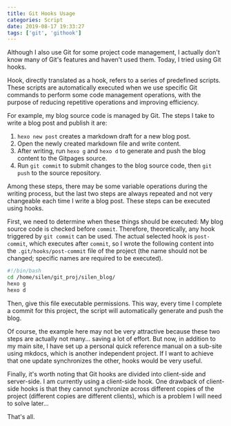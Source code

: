```yaml
---
title: Git Hooks Usage
categories: Script
date: 2019-08-17 19:33:27
tags: ['git', 'githook']
---
```


Although I also use Git for some project code management, I actually don't know many of Git's features and haven't used them. Today, I tried using Git hooks.
<!-- Abstract part -->
<!-- more -->
Hook, directly translated as a hook, refers to a series of predefined scripts. These scripts are automatically executed when we use specific Git commands to perform some code management operations, with the purpose of reducing repetitive operations and improving efficiency.

For example, my blog source code is managed by Git. The steps I take to write a blog post and publish it are:
1. `hexo new post` creates a markdown draft for a new blog post.
2. Open the newly created markdown file and write content.
3. After writing, run `hexo g` and `hexo d` to generate and push the blog content to the Gitpages source.
4. Run `git commit` to submit changes to the blog source code, then `git push` to the source repository.

Among these steps, there may be some variable operations during the writing process, but the last two steps are always repeated and not very changeable each time I write a blog post. These steps can be executed using hooks.

First, we need to determine when these things should be executed: My blog source code is checked before `commit`. Therefore, theoretically, any hook triggered by `git commit` can be used. The actual selected hook is `post-commit`, which executes after `commit`, so I wrote the following content into the `.git/hooks/post-commit` file of the project (the name should not be changed; specific names are required to be executed).

```bash
#!/bin/bash
cd /home/silen/git_proj/silen_blog/
hexo g
hexo d
```

Then, give this file executable permissions. This way, every time I complete a commit for this project, the script will automatically generate and push the blog.

Of course, the example here may not be very attractive because these two steps are actually not many... saving a lot of effort. But now, in addition to my main site, I have set up a personal quick reference manual on a sub-site using mkdocs, which is another independent project. If I want to achieve that one update synchronizes the other, hooks would be very useful.

Finally, it's worth noting that Git hooks are divided into client-side and server-side. I am currently using a client-side hook. One drawback of client-side hooks is that they cannot synchronize across different copies of the project (different copies are different clients), which is a problem I will need to solve later...

That's all.
